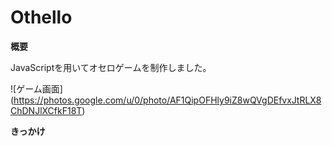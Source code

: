 # Othello
**概要**

JavaScriptを用いてオセロゲームを制作しました。

![ゲーム画面]
(https://photos.google.com/u/0/photo/AF1QipOFHly9iZ8wQVgDEfvxJtRLX8ChDNJlXCfkF18T)

**きっかけ**
